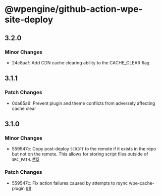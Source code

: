 # @wpengine/github-action-wpe-site-deploy

## 3.2.0

### Minor Changes

- 24c8aaf: Add CDN cache clearing ability to the CACHE_CLEAR flag.

## 3.1.1

### Patch Changes

- 0da65a6: Prevent plugin and theme conflicts from adversely affecting cache clear

## 3.1.0

### Minor Changes

- 559547c: Copy post-deploy `SCRIPT` to the remote if it exists in the repo but not on the remote. This allows for storing script files outside of `SRC_PATH`. [#12](https://github.com/wpengine/github-action-wpe-site-deploy/pull/12)

### Patch Changes

- 559547c: Fix action failures caused by attempts to rsync wpe-cache-plugin [#8](https://github.com/wpengine/github-action-wpe-site-deploy/pull/8)
